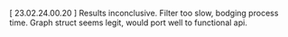 [ 23.02.24.00.20 ]
Results inconclusive.  Filter too slow, bodging process time.
Graph struct seems legit, would port well to functional api.